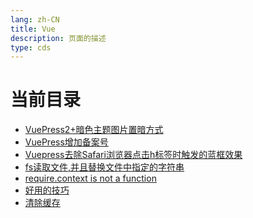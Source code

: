 ```yaml
---
lang: zh-CN  
title: Vue  
description: 页面的描述  
type: cds
---
```


# 当前目录

- [VuePress2+暗色主题图片置暗方式](VuePress2+暗色主题图片置暗方式.md)  
- [VuePress增加备案号](VuePress增加备案号.md)  
- [Vuepress去除Safari浏览器点击h标签时触发的蓝框效果](Vuepress去除Safari浏览器点击h标签时触发的蓝框效果.md)  
- [fs读取文件,并且替换文件中指定的字符串](fs读取文件,并且替换文件中指定的字符串.md)  
- [require.context is not a function](require.contextIsNotAfunction.md)  
- [好用的技巧](好用的技巧.md)  
- [清除缓存](清除缓存.md)  

<AdsbyGoogle slot="7889564278" layout="in-article"/>

<Comment></Comment>
